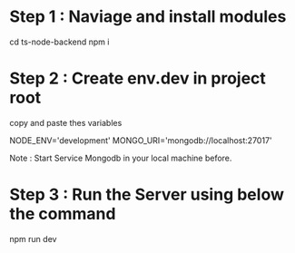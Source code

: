 Step 1 : Naviage and install modules
===========
cd ts-node-backend
npm i

Step 2 : Create env.dev in project root
===========
copy and paste thes variables

NODE_ENV='development'
MONGO_URI='mongodb://localhost:27017'

Note : Start Service Mongodb in your local machine before.

Step 3 : Run the Server using below the command
===========
npm run dev

